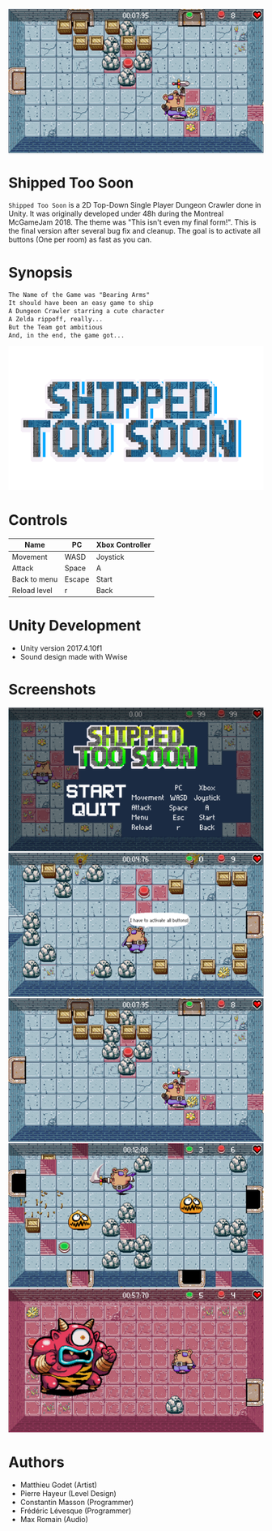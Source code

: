 ![Screenshot06](./Doc/images/2018-10-30_Screenshot-06.png)


# Shipped Too Soon
`Shipped Too Soon` is a 2D Top-Down Single Player Dungeon Crawler done in Unity.
It was originally developed under 48h during the Montreal McGameJam 2018.
The theme was "This isn't even my final form!".
This is the final version after several bug fix and cleanup.
The goal is to activate all buttons (One per room) as fast as you can.


# Synopsis
    The Name of the Game was "Bearing Arms"
    It should have been an easy game to ship
    A Dungeon Crawler starring a cute character
    A Zelda rippoff, really...
    But the Team got ambitious
    And, in the end, the game got...

![ShippedTooSoon18](./Doc/images/2018-10-30_Screenshot-18.gif)


# Controls
| Name | PC | Xbox Controller |
| ----- | ----- | ----- |
| Movement | WASD | Joystick |
| Attack | Space | A |
| Back to menu | Escape | Start |
| Reload level | r | Back |


# Unity Development
- Unity version 2017.4.10f1
- Sound design made with Wwise


# Screenshots
![ShippedTooSoon01](./Doc/images/2018-10-30_Screenshot-01.png)
![ShippedTooSoon03](./Doc/images/2018-10-30_Screenshot-03.png)
![ShippedTooSoon06](./Doc/images/2018-10-30_Screenshot-06.png)
![ShippedTooSoon08](./Doc/images/2018-10-30_Screenshot-08.png)
![ShippedTooSoon14](./Doc/images/2018-10-30_Screenshot-14.png)


# Authors
- Matthieu Godet (Artist)
- Pierre Hayeur (Level Design)
- Constantin Masson (Programmer)
- Frédéric Lévesque (Programmer)
- Max Romain (Audio)
